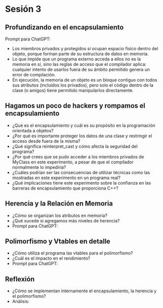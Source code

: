 # Sesión 3

## Profundizando en el encapsulamiento 
Prompt para ChatGPT: 
- Los miembros privados y protegidos sí ocupan espacio físico dentro del objeto, porque forman parte de su estructura de datos en memoria.
- Lo que impide que un programa externo acceda a ellos no es la memoria en sí, sino las reglas de acceso que el compilador aplica: cualquier intento de usarlos fuera de su ámbito permitido genera un error de compilación.
- En ejecución, la memoria de un objeto es un bloque contiguo con todos sus atributos (incluidos los privados), pero solo el código dentro de la clase (o amigos) tiene permitido manipularlos directamente.

## Hagamos un poco de hackers y rompamos el encapsulamiento
- ¿Qué es el encapsulamiento y cuál es su propósito en la programación orientada a objetos?
- ¿Por qué es importante proteger los datos de una clase y restringir el acceso desde fuera de la misma?
- ¿Qué significa reinterpret_cast y cómo afecta la seguridad del programa?
- ¿Por qué crees que se pudo acceder a los miembros privados de MyClass en este experimento, a pesar de que el compilador normalmente lo impediría?
- ¿Cuáles podrían ser las consecuencias de utilizar técnicas como las mostradas en este experimento en un programa real?
- ¿Qué implicaciones tiene este experimento sobre la confianza en las barreras de encapsulamiento que proporciona C++?


## Herencia y la Relación en Memoria
- ¿Cómo se organizan los atributos en memoria?
- ¿Qué sucede si agregamos más niveles de herencia?
- Prompt para ChatGPT:

## Polimorfismo y Vtables en detalle
- ¿Cómo utiliza el programa las vtables para el polimorfismo?
- ¿Cuál es el impacto en el rendimiento?
- Prompt para ChatGPT:

## Reflexión
- ¿Cómo se implementan internamente el encapsulamiento, la herencia y el polimorfismo?
- Análisis: